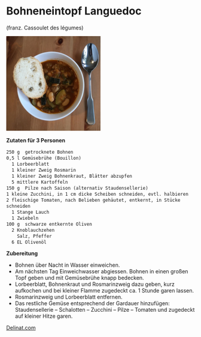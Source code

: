 Bohneneintopf Languedoc
=======================

(franz. Cassoulet des légumes)

<img width="50%" src="images/Bohneneintop_Languedoc.jpg">

**Zutaten für 3 Personen**

```
250 g  getrocknete Bohnen
0,5 l Gemüsebrühe (Bouillon)
  1 Lorbeerblatt
  1 kleiner Zweig Rosmarin
  1 kleiner Zweig Bohnenkraut, Blätter abzupfen
  5 mittlere Kartoffeln
150 g  Pilze nach Saison (alternativ Staudensellerie)
1 kleine Zucchini, in 1 cm dicke Scheiben schneiden, evtl. halbieren
2 fleischige Tomaten, nach Belieben gehäutet, entkernt, in Stücke schneiden
  1 Stange Lauch
  1 Zwiebeln
100 g  schwarze entkernte Oliven
  2 Knoblauchzehen
    Salz, Pfeffer
  6 EL Olivenöl
```

**Zubereitung**

 - Bohnen über Nacht in Wasser einweichen.
 - Am nächsten Tag Einweichwasser abgiessen. Bohnen in einen großen Topf geben und mit Gemüsebrühe knapp bedecken.
 - Lorbeerblatt, Bohnenkraut und Rosmarinzweig dazu geben, kurz aufkochen und bei kleiner Flamme zugedeckt ca. 1 Stunde garen lassen.
 - Rosmarinzweig und Lorbeerblatt entfernen.
 - Das restliche Gemüse entsprechend der Gardauer hinzufügen: Staudensellerie – Schalotten – Zucchini – Pilze – Tomaten und zugedeckt auf kleiner Hitze garen.


 [Delinat.com](https://www.delinat.com/rezept.html?DStextrezept7=183)
